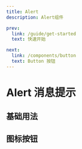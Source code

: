 ```yaml
---
title: Alert
description: Alert组件

prev:
  link: /guide/get-started
  text: 快速开始

next:
  link: /components/button
  text: Button 按钮
---
```


# Alert 消息提示

## 基础用法



## 图标按钮


